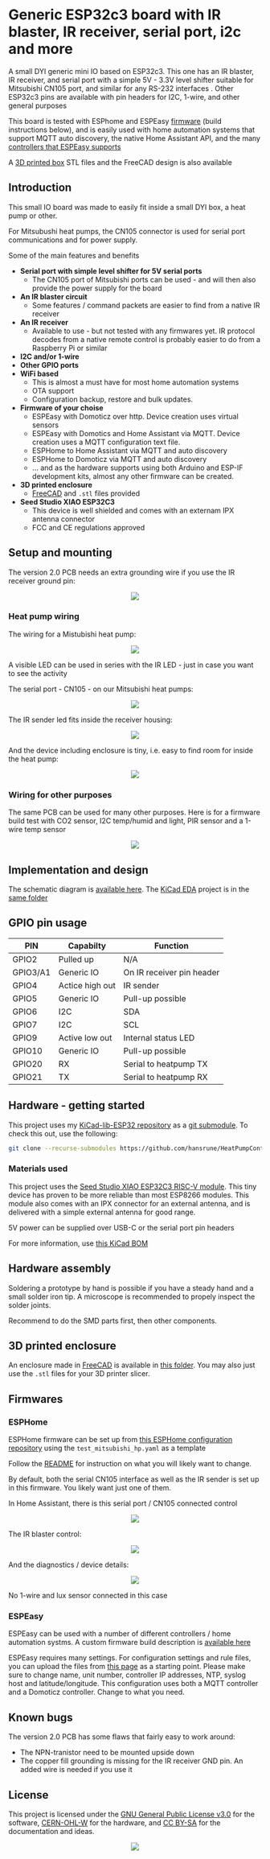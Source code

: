 # Generic ESP32c3 board with IR blaster, IR receiver, serial port, i2c and more

A small DYI generic mini IO based on ESP32c3. This one has an IR blaster, IR receiver, and serial port with a simple 5V - 3.3V level shifter suitable for Mitsubishi CN105 port, and similar for any RS-232 interfaces . Other ESP32c3 pins are available with pin headers for I2C, 1-wire, and other general purposes

This board is tested with ESPhome and ESPEasy [firmware](#firmwares) (build instructions below), and is easily used with home automation systems that support MQTT auto discovery, the native Home Assistant API, and the many [controllers that ESPEasy supports](https://espeasy.readthedocs.io/en/latest/Controller/_Controller.html)

A [3D printed box](#./FreeCAD/) STL files and  the FreeCAD design is also available

## Introduction

This small IO board was made to easily fit inside a small DYI box, a heat pump or other.

For Mitsubushi heat pumps, the CN105 connector is used for serial port communications and for power supply.

Some of the main features and benefits

- **Serial port with simple level shifter for 5V serial ports**
    - The CN105 port of Mitsubishi ports can be used - and will then also provide the power supply for the board
- **An IR blaster circuit**
    - Some features / command packets are easier to find from a native IR receiver
- **An IR receiver**
    - Available to use - but not tested with any firmwares yet.
      IR protocol decodes from a native remote control is probably easier to do from a Raspberry Pi or similar
- **I2C and/or 1-wire**
- **Other GPIO ports**
- **WiFi based**
    - This is almost a must have for most home automation systems
    - OTA support
    - Configuration backup, restore and bulk updates.
- **Firmware of your choise**
    - ESPEasy with Domoticz over http. Device creation uses virtual sensors
    - ESPEasy with Domotics and Home Assistant via MQTT. Device creation uses a MQTT configuration text file.
    - ESPHome to Home Assistant via MQTT and auto discovery
    - ESPHome to Domoticz via MQTT and auto discovery
    - ... and as the hardware supports using both Arduino and ESP-IF development kits, almost any other firmware can be created.
- **3D printed enclosure**
    - [FreeCAD](./FreeCAD) and `.stl` files provided
- **Seed Studio XIAO ESP32C3**
    - This device is well shielded and comes with an externam IPX antenna connector
    - FCC and CE regulations approved

## Setup and mounting

The version 2.0 PCB needs an extra grounding wire if you use the IR receiver ground pin:

<p align="center">
    <img src="images/HeatPumpCtrl-PCB-Mounts.jpg">
</p>


### Heat pump wiring

The wiring for a Mistubishi heat pump:

<p align="center">
    <img src="images/HeatPumpCtrl-Wiring.jpg">
</p>

A visible LED can be used in series with the IR LED - just in case you want to see the activity

The serial port - CN105 - on our Mitsubishi heat pumps:

<p align="center">
    <img src="images/HeatPumpCtrl-CN105.jpg">
</p>

The IR sender led fits inside the receiver housing:

<p align="center">
    <img src="images/HeatPumpCtrl-IR-LED.jpg">
</p>

And the device including enclosure is tiny, i.e. easy to find room for inside the heat pump:

<p align="center">
    <img src="images/HeatPumpCtrl-Boxed-Inside.jpg">
</p>

### Wiring for other purposes

The same PCB can be used for many other purposes. Here is for a firmware build test with CO2 sensor, I2C temp/humid and light, PIR sensor and a 1-wire temp sensor

<p align="center">
    <img src="images/HeatPumpCtrl-Sensors-1.jpg">
</p>


## Implementation and design

The schematic diagram is [available here](KiCad/HeatPumpControl-schema-2.0.pdf). The [KiCad EDA](https://www.kicad.org/) project is in the [same folder](./KiCad)


## GPIO pin usage

| PIN      | Capabilty          | Function                            |
|----------|--------------------|-------------------------------------|
| GPIO2    | Pulled up          | N/A                                 |
| GPIO3/A1 | Generic IO         | On IR receiver pin header           |
| GPIO4    | Actice high out    | IR sender                           |
| GPIO5    | Generic IO         | Pull-up possible                    |
| GPIO6    | I2C                | SDA                                 |
| GPIO7    | I2C                | SCL                                 |
| GPIO9    | Active low out     | Internal status LED                 |
| GPIO10   | Generic IO         | Pull-up possible                    |
| GPIO20   | RX                 | Serial to heatpump TX               |
| GPIO21   | TX                 | Serial to heatpump RX               |


## Hardware - getting started

This project uses my [KiCad-lib-ESP32 repository](https://github.com/hansrune/KiCad-lib-ESP32.git) as a [git submodule](https://www.git-scm.com/book/en/v2/Git-Tools-Submodules). To check this out, use the following:

```bash
git clone --recurse-submodules https://github.com/hansrune/HeatPumpControl.git 
```

### Materials used

This project uses the [Seed Studio XIAO ESP32C3 RISC-V module](https://www.seeedstudio.com/Seeed-XIAO-ESP32C3-p-5431.html). This tiny device has proven to be more reliable than most ESP8266 modules. This module also comes with an IPX connector for an external antenna, and is delivered with a simple external antenna for good range.

5V power can be supplied over USB-C or the serial port pin headers

For more information, use [this KiCad BOM](KiCad/HeatPumpControl-BOM.csv)

## Hardware assembly

Soldering a prototype by hand is possible if you have a steady hand and a small solder iron tip. A microscope is recommended to propely inspect the solder joints.

Recommend to do the SMD parts first, then other components.

## 3D printed enclosure

An enclosure made in [FreeCAD](https://www.freecad.org/) is available in [this folder](./FreeCAD). You may also just use the `.stl` files for your 3D printer slicer.

## Firmwares

### ESPHome

ESPHome firmware can be set up from [this ESPHome configuration repository](https://github.com/hansrune/esphome-config) using the `test_mitsubishi_hp.yaml` as a template

Follow the [README](https://github.com/hansrune/esphome-config) for instruction on what you will likely want to change.

By default, both the serial CN105 interface as well as the IR sender is set up in this firmware. You likely want just one of them.

In Home Assistant, there is this serial port / CN105 connected control

<p align="center">
    <img src="images/HA-CN105.jpg">
</p>

The IR blaster control:

<p align="center">
    <img src="images/HA-IR.jpg">
</p

And the diagnostics / device details:

<p align="center">
    <img src="images/HA-diags.jpg">
</p>

No 1-wire and lux sensor connected in this case

### ESPEasy

ESPEasy can be used with a number of different controllers / home automation systms. A custom firmware build description is [available here](https://github.com/hansrune/ESPEasy-custom/blob/builds/custom/mega-20240822-1/README-custombuilds.md)

ESPEasy requires many settings. For configuration settings and rule files, you can upload the files from [this page](./ESPEasy/) as a starting point. Please make sure to change name, unit number, controller IP addresses, NTP, syslog host and latitude/longitude. This configuration uses both a MQTT controller and a Domoticz controller. Change to what you need.

## Known bugs

The version 2.0 PCB has some flaws that fairly easy to work around:

- The NPN-tranistor need to be mounted upside down
- The copper fill grounding is missing for the IR receiver GND pin. An added wire is needed if you use it

## License

This project is licensed under the [GNU General Public License v3.0](GNU-LICENSE-V3.txt) for the software, [CERN-OHL-W](OHL-LICENSE.txt) for the hardware, and [CC BY-SA](CC-BY-SA-LICENCE.txt) for the documentation and ideas.

<p align="center">
    <img src="images/oshw_cert_label.png">
</p>

